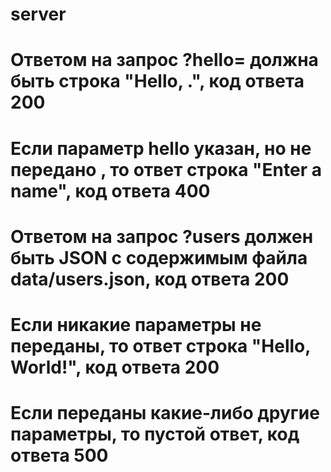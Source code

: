 # server

# Ответом на запрос ?hello=<name> должна быть строка "Hello, .", код ответа 200
# Если параметр hello указан, но не передано <name>, то ответ строка "Enter a name", код ответа 400
# Ответом на запрос ?users должен быть JSON с содержимым файла data/users.json, код ответа 200
# Если никакие параметры не переданы, то ответ строка "Hello, World!", код ответа 200
# Если переданы какие-либо другие параметры, то пустой ответ, код ответа 500
